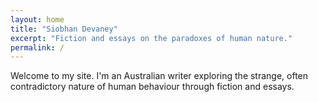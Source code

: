 ```yaml
---
layout: home
title: "Siobhan Devaney"
excerpt: "Fiction and essays on the paradoxes of human nature."
permalink: /
---
```


Welcome to my site. I'm an Australian writer exploring the strange, often contradictory nature of human behaviour through fiction and essays.
